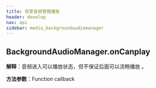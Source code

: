 ```yaml
---
title: 背景音频管理播放
header: develop
nav: api
sidebar: media_backgroundaudiomanager
---
```



## BackgroundAudioManager.onCanplay

**解释**：音频进入可以播放状态，但不保证后面可以流畅播放 。

**方法参数**：Function callback
 
